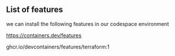 ## List of features

we can install the following features in our codespace environment

https://containers.dev/features

ghcr.io/devcontainers/features/terraform:1